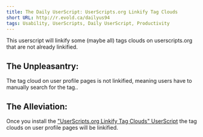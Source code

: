```yaml
---
title: The Daily UserScript: UserScripts.org Linkify Tag Clouds
short URL: http://r.evold.ca/dailyus94
tags: Usability, UserScripts, Daily UserScript, Productivity
---
```

This userscript will linkify some (maybe all) tags clouds on userscripts.org that are not already linkified. 
</p>

<h2>The Unpleasantry:</h2>
<p>
The tag cloud on user profile pages is not linkified, meaning users have to manually search for the tag..
</p>

<h2>The Alleviation:</h2>
<p>
Once you install the <a href="http://userscripts.org/scripts/show/61976" title="UserScripts.org Linkify Tag Clouds" rel="external" target="_blank" rev="vote-for">"UserScripts.org Linkify Tag Clouds" UserScript</a> the tag clouds on user profile pages will be linkified.
</p>
